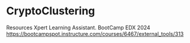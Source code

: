 # CryptoClustering
Resources
Xpert Learning Assistant. BootCamp EDX 2024 https://bootcampspot.instructure.com/courses/6467/external_tools/313